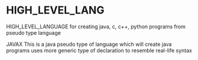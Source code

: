# HIGH_LEVEL_LANG
HIGH_LEVEL_LANGUAGE for creating java, c, c++, python programs from pseudo type language


JAVAX 
This is a java pseudo type of language which will create java programs
uses more generic type of declaration to resemble real-life syntax
